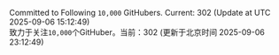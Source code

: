 Committed to Following `10,000` GitHubers. Current: <!-- FOLLOWING_COUNT -->302<!-- FOLLOWING_COUNT --> (Update at UTC <!-- LAST_UPDATED -->2025-09-06 15:12:49<!-- LAST_UPDATED -->)<br>
致力于关注`10,000`个GitHuber。当前：<!-- FOLLOWING_COUNT -->302<!-- FOLLOWING_COUNT --> (更新于北京时间 <!-- LAST_UPDATED_CST -->2025-09-06 23:12:49<!-- LAST_UPDATED_CST -->)
